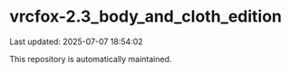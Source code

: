 # vrcfox-2.3_body_and_cloth_edition

Last updated: 2025-07-07 18:54:02

This repository is automatically maintained.
